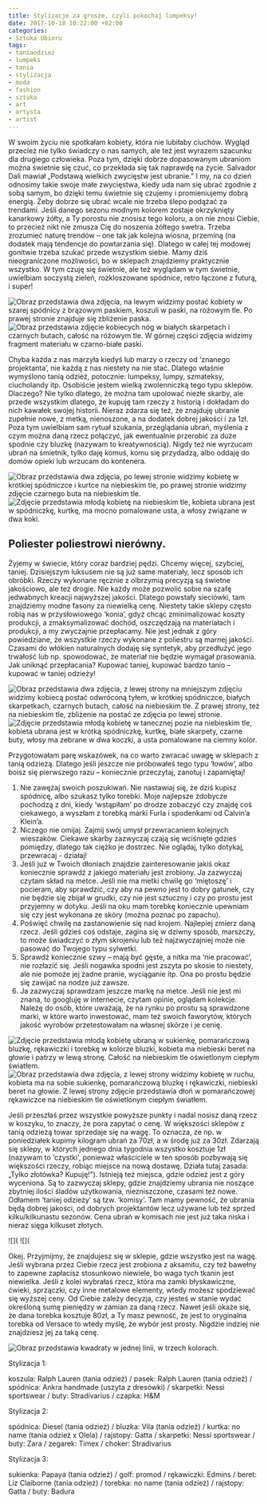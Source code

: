 ```yaml
---
title: Stylizacje za grosze, czyli pokochaj lumpeksy!
date: 2017-10-18 10:22:00 +02:00
categories:
- Sztuka Ubioru
tags:
- taniaodzież
- lumpeks
- tania
- stylizacja
- moda
- fashion
- sztuka
- art
- artysta
- artist
---
```


 W swoim życiu nie spotkałam kobiety, która nie lubiłaby ciuchów. Wygląd przecież nie tylko świadczy o nas samych, ale też jest wyrazem szacunku dla drugiego człowieka. Poza tym, dzięki dobrze dopasowanym ubraniom można świetnie się czuć, co przekłada się tak naprawdę na życie. Salvador Dali mawiał „Podstawą wielkich zwycięstw jest ubranie.” I my, na co dzień odnosimy takie swoje małe zwycięstwa, kiedy uda nam się ubrać zgodnie z sobą samym, bo dzięki temu świetnie się czujemy i promieniujemy dobrą energią. Żeby dobrze się ubrać wcale nie trzeba ślepo podążać za trendami. Jeśli danego sezonu modnym kolorem zostaje okrzyknięty kanarkowy żółty, a Ty porostu nie znosisz tego koloru, a on nie znosi Ciebie, to przecież nikt nie zmusza Cię do noszenia żółtego swetra. Trzeba zrozumieć naturę trendów – one tak jak kolejna wiosna, przeminą (na dodatek mają tendencje do powtarzania się). Dlatego w całej tej modowej gonitwie trzeba szukać przede wszystkim siebie. Mamy dziś nieograniczone możliwości, bo w sklepach znajdziemy praktycznie wszystko. W tym czuję się świetnie, ale też wyglądam w tym świetnie, uwielbiam soczystą zieleń, rozkloszowane spódnice, retro łączone z futurą, i super!

![Obraz przedstawia dwa zdjęcia, na lewym widzimy postać kobiety w szarej spódnicy z brązowym paskiem, koszuli w paski, na różowym tle. Po prawej stronie znajduje się zbliżenie paska.](https://assets1.ello.co/uploads/asset/attachment/6379870/ello-optimized-d3d63468.jpg)
![Obraz przedstawia zdjęcie kobiecych nóg w białych skarpetach i czarnych butach, całość na różowym tle. W górnej części zdjęcia widzimy fragment materiału w czarno-białe paski.](https://assets0.ello.co/uploads/asset/attachment/6379877/ello-optimized-2a8b6ae3.jpg)

Chyba każda z nas marzyła kiedyś lub marzy o rzeczy od ‘znanego projektanta’, nie każdą z nas niestety na nie stać. Dlatego właśnie wymyślono tanią odzież, potocznie: lumpeksy, lumpy, szmateksy, ciucholandy itp. Osobiście jestem wielką zwolenniczką tego typu sklepów. Dlaczego? Nie tylko dlatego, że można tam upolować niezłe skarby, ale przede wszystkim dlatego, że kupuję tam rzeczy z historią i dokładam do nich kawałek swojej historii. Nieraz zdarza się też, że znajduję ubranie zupełnie nowe, z metką, nienoszone, a na dodatek dobrej jakości i za 1zł. Poza tym uwielbiam sam rytuał szukania, przeglądania ubrań, myślenia  z czym można daną rzecz połączyć, jak ewentualnie przerobić za duże spodnie czy bluzkę (nazywam to kreatywnością). Nigdy też nie wyrzucam ubrań na śmietnik, tylko daję komuś, komu się przydadzą, albo oddaję do domów opieki lub wrzucam do kontenera. 

![Obraz przedstawia dwa zdjęcia, po lewej stronie widzimy kobietę w krótkiej spódniczce i kurtce na niebieskim tle, po prawej stronie widzimy zdjęcie czarnego buta na niebieskim tle.](https://assets0.ello.co/uploads/asset/attachment/6379902/ello-optimized-28fb577d.jpg)
![Zdjęcie przedstawia młodą kobietę na niebieskim tle, kobieta ubrana jest w spódniczkę, kurtkę, ma mocno pomalowane usta, a włosy związane w dwa koki.](https://assets0.ello.co/uploads/asset/attachment/6379891/ello-optimized-337c06d0.jpg)

## Poliester poliestrowi nierówny.

Żyjemy w świecie, który coraz bardziej pędzi. Chcemy więcej, szybciej, taniej. Dzisiejszym luksusem nie są już same materiały, lecz sposób ich obróbki. Rzeczy wykonane ręcznie z olbrzymią precyzją są świetne jakościowo, ale też drogie. Nie każdy może pozwolić sobie na szafę jedwabnych kreacji najwyższej jakości. Dlatego powstały sieciówki, tam znajdziemy modne fasony za niewielką cenę. Niestety takie sklepy często robią nas w przysłowiowego ‘konia’, gdyż chcąc zminimalizować koszty produkcji, a zmaksymalizować dochód, oszczędzają na materiałach i produkcji, a my zwyczajnie przepłacamy. Nie jest jednak z góry powiedziane, że wszystkie rzeczy wykonane z poliestru są marnej jakości. Czasami do włókien naturalnych dodaję się syntetyk, aby przedłużyć jego trwałość lub np. spowodować, że materiał nie będzie wymagał prasowania. Jak uniknąć przepłacania? Kupować taniej, kupować bardzo tanio – kupować w taniej odzieży!

![Obraz przedstawia dwa zdjęcia, z lewej strony na mniejszym zdjęciu widzimy kobiecą postać odwróconą tyłem, w krótkiej spódniczce, białych skarpetkach, czarnych butach, całość na niebieskim tle. Z prawej strony, też na niebieskim tle, zbliżenie na postać ze zdjęcia po lewej stronie.](https://assets0.ello.co/uploads/asset/attachment/6379894/ello-optimized-21606a53.jpg)
![Zdjęcie przedstawia młodą kobietę w tanecznej pozie na niebieskim tle, kobieta ubrana jest w krótką spódniczkę, kurtkę, białe skarpety, czarne buty, włosy ma zebrane w dwa koczki, a usta pomalowane na ciemny kolor.](https://assets1.ello.co/uploads/asset/attachment/6380026/ello-optimized-5b18d0cb.jpg)


Przygotowałam parę wskazówek, na co warto zwracać uwagę w sklepach z tanią odzieżą. Dlatego jeśli jeszcze nie próbowałeś tego typu ‘łowów’, albo boisz się pierwszego razu – koniecznie przeczytaj, zanotuj i zapamiętaj!

1. Nie zawężaj swoich poszukiwań. Nie nastawiaj się, że dziś kupisz spódnicę, albo szukasz tylko torebki. Moje najlepsze zdobycze pochodzą z dni, kiedy ‘wstąpiłam’ po drodze zobaczyć czy znajdę coś ciekawego, a wyszłam z torebką marki Furla i spodenkami od Calvin’a Klein’a.
2. Niczego nie omijaj. Zajmij swój umysł przewracaniem kolejnych wieszaków. Ciekawe skarby zazwyczaj czają się wciśnięte gdzieś pomiędzy, dlatego tak ciężko je dostrzec. Nie oglądaj, tylko dotykaj, przewracaj -  działaj!
3. Jeśli już w Twoich dłoniach znajdzie zainteresowanie jakiś okaz koniecznie sprawdź z jakiego materiału jest zrobiony. Ja zazwyczaj czytam skład na metce. Jeśli nie ma metki chwilę go ‘miętoszę’ i pocieram, aby sprawdzić, czy aby na pewno jest to dobry gatunek, czy nie będzie się zbijał w grudki, czy nie jest sztuczny i czy po prostu jest przyjemny w dotyku. Jeśli na oku mam torebkę koniecznie upewniam się czy jest wykonana ze skóry (można poznać po zapachu).
4. Poświęć chwilę na zastanowienie się nad krojem. Najlepiej zmierz daną rzecz. Jeśli gdzieś coś odstaje, zagina się w dziwny sposób, marszczy, to może świadczyć o złym skrojeniu lub też najzwyczajniej może nie pasować do Twojego typu sylwetki. 
5. Sprawdź koniecznie szwy – mają być gęste, a nitka ma ‘nie pracować’, nie rozłazić się. Jeśli nogawka spodni jest zszyta po skosie to niestety, ale nie pomoże jej żadne pranie, wyciąganie itp. Ona po prostu będzie się zawijać na nodze już zawsze. 
6. Ja zazwyczaj sprawdzam jeszcze markę na metce. Jeśli nie jest mi znana, to googluję w internecie, czytam opinie, oglądam kolekcje. Należę do osób, które uważają, że na rynku po prostu są sprawdzone marki, w które warto inwestować, mam też swoich faworytów, których jakość wyrobów przetestowałam na własnej skórze i je cenię.

![Zdjęcie przedstawia młodą kobietę ubraną w sukienkę, pomarańczową bluzkę, rękawiczki i torebkę w kolorze bluzki, kobieta ma niebieski beret na głowie i patrzy w lewą stronę. Całość na niebieskim tle oświetlonym ciepłym światłem.](https://assets2.ello.co/uploads/asset/attachment/6380024/ello-optimized-205c98a0.jpg)
![Obraz przedstawia dwa zdjęcia, z lewej strony widzimy kobietę w ruchu, kobieta ma na sobie sukienkę, pomarańczową bluzkę i rękawiczki, niebieski beret na głowie. Z lewej strony zdjęcie przedstawia dłoń w pomarańczowej rękawiczce na niebieskim tle oświetlonym ciepłym światłem.](https://assets2.ello.co/uploads/asset/attachment/6380022/ello-optimized-7a6ace59.jpg)

Jeśli przeszłaś przez wszystkie powyższe punkty i nadal nosisz daną rzecz w koszyku, to znaczy, że pora zapytać o cenę. W większości sklepów z tanią odzieżą towar sprzedaje się na wagę. To oznacza, że np. w poniedziałek kupimy kilogram ubrań za 70zł, a w środę już za 30zł. Zdarzają się sklepy, w których jednego dnia tygodnia wszystko kosztuje 1zł (nazywam to ‘czystki’, ponieważ właściciele w ten sposób pozbywają się większości rzeczy, robiąc miejsce na nową dostawę. Działa tutaj zasada: „Tylko złotówka? Kupuję!”). Istnieją też miejsca, gdzie odzież jest z góry wyceniona. Są to zazwyczaj sklepy, gdzie znajdziemy ubrania nie noszące zbytniej ilości śladów użytkowania, niezniszczone, czasami też nowe. Odłamem ‘taniej odzieży’ są tzw. ‘komisy’. Tam mamy pewność, że ubrania będą dobrej jakości, od dobrych projektantów lecz używane lub też sprzed kilku/kilkunastu sezonów. Cena ubrań w komisach nie jest już taka niska i nieraz sięga kilkuset złotych.

![](
![](

Okej. Przyjmijmy, że znajdujesz się w sklepie, gdzie wszystko jest na wagę. Jeśli wybrana przez Ciebie rzecz jest zrobiona z aksamitu, czy też bawełny to zapewne zapłacisz stosunkowo niewiele, bo waga tych tkanin jest niewielka. Jeśli z kolei wybrałaś rzecz, która ma zamki błyskawiczne, ćwieki, sprzączki, czy inne metalowe elementy, wtedy możesz spodziewać się wyższej ceny. Od Ciebie zależy decyzja, czy jesteś w stanie wydać określoną sumę pieniędzy w zamian za daną rzecz. Nawet jeśli okaże się, że dana torebka kosztuje 80zł, a Ty masz pewność, że jest to oryginalna torebka od Versace to wtedy myślę, że wybór jest prosty. Nigdzie indziej nie znajdziesz jej za taką cenę.

![Obraz przedstawia kwadraty w jednej linii, w trzech kolorach.](https://assets0.ello.co/uploads/asset/attachment/6380028/ello-optimized-fceec68e.jpg)

<olela-narrative>
Stylizacja 1:
</olela-narrative>

koszula: Ralph Lauren (tania odzież) / pasek: Ralph Lauren (tania odzież) / spódnica: Ankra handmade (uszyta z dresówki) / skarpetki: Nessi sportswear / buty: Stradivarius / czapka: H&M

<olela-narrative>
Stylizacja 2:
</olela-narrative>

spódnica: Diesel (tania odzież) / bluzka: Vila (tania odzież) / kurtka: no name (tania odzież x Olela) / rajstopy: Gatta / skarpetki: Nessi sportswear / buty: Zara / zegarek: Timex / choker: Stradivarius

<olela-narrative>
Stylizacja 3:
</olela-narrative>

sukienka: Papaya (tania odzież) / golf: promod / rękawiczki: Edmins / beret: Liz Claiborne (tania odzież) / torebka: no name (tania odzież) / rajstopy: Gatta / buty: Badura




